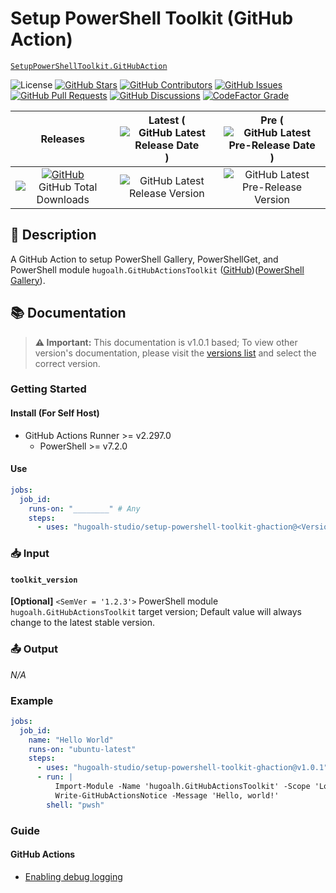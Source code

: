 # Setup PowerShell Toolkit (GitHub Action)

[`SetupPowerShellToolkit.GitHubAction`](https://github.com/hugoalh-studio/setup-powershell-toolkit-ghaction)

![License](https://img.shields.io/static/v1?label=License&message=MIT&style=flat-square "License")
[![GitHub Stars](https://img.shields.io/github/stars/hugoalh-studio/setup-powershell-toolkit-ghaction?label=Stars&logo=github&logoColor=ffffff&style=flat-square "GitHub Stars")](https://github.com/hugoalh-studio/setup-powershell-toolkit-ghaction/stargazers)
[![GitHub Contributors](https://img.shields.io/github/contributors/hugoalh-studio/setup-powershell-toolkit-ghaction?label=Contributors&logo=github&logoColor=ffffff&style=flat-square "GitHub Contributors")](https://github.com/hugoalh-studio/setup-powershell-toolkit-ghaction/graphs/contributors)
[![GitHub Issues](https://img.shields.io/github/issues-raw/hugoalh-studio/setup-powershell-toolkit-ghaction?label=Issues&logo=github&logoColor=ffffff&style=flat-square "GitHub Issues")](https://github.com/hugoalh-studio/setup-powershell-toolkit-ghaction/issues)
[![GitHub Pull Requests](https://img.shields.io/github/issues-pr-raw/hugoalh-studio/setup-powershell-toolkit-ghaction?label=Pull%20Requests&logo=github&logoColor=ffffff&style=flat-square "GitHub Pull Requests")](https://github.com/hugoalh-studio/setup-powershell-toolkit-ghaction/pulls)
[![GitHub Discussions](https://img.shields.io/github/discussions/hugoalh-studio/setup-powershell-toolkit-ghaction?label=Discussions&logo=github&logoColor=ffffff&style=flat-square "GitHub Discussions")](https://github.com/hugoalh-studio/setup-powershell-toolkit-ghaction/discussions)
[![CodeFactor Grade](https://img.shields.io/codefactor/grade/github/hugoalh-studio/setup-powershell-toolkit-ghaction?label=Grade&logo=codefactor&logoColor=ffffff&style=flat-square "CodeFactor Grade")](https://www.codefactor.io/repository/github/hugoalh-studio/setup-powershell-toolkit-ghaction)

| **Releases** | **Latest** (![GitHub Latest Release Date](https://img.shields.io/github/release-date/hugoalh-studio/setup-powershell-toolkit-ghaction?label=&style=flat-square "GitHub Latest Release Date")) | **Pre** (![GitHub Latest Pre-Release Date](https://img.shields.io/github/release-date-pre/hugoalh-studio/setup-powershell-toolkit-ghaction?label=&style=flat-square "GitHub Latest Pre-Release Date")) |
|:-:|:-:|:-:|
| [![GitHub](https://img.shields.io/badge/GitHub-181717?logo=github&logoColor=ffffff&style=flat-square "GitHub")](https://github.com/hugoalh-studio/setup-powershell-toolkit-ghaction/releases) ![GitHub Total Downloads](https://img.shields.io/github/downloads/hugoalh-studio/setup-powershell-toolkit-ghaction/total?label=&style=flat-square "GitHub Total Downloads") | ![GitHub Latest Release Version](https://img.shields.io/github/release/hugoalh-studio/setup-powershell-toolkit-ghaction?sort=semver&label=&style=flat-square "GitHub Latest Release Version") | ![GitHub Latest Pre-Release Version](https://img.shields.io/github/release/hugoalh-studio/setup-powershell-toolkit-ghaction?include_prereleases&sort=semver&label=&style=flat-square "GitHub Latest Pre-Release Version") |

## 📝 Description

A GitHub Action to setup PowerShell Gallery, PowerShellGet, and PowerShell module `hugoalh.GitHubActionsToolkit` ([GitHub](https://github.com/hugoalh-studio/ghactions-toolkit-powershell))([PowerShell Gallery](https://www.powershellgallery.com/packages/hugoalh.GitHubActionsToolkit)).

## 📚 Documentation

> **⚠ Important:** This documentation is v1.0.1 based; To view other version's documentation, please visit the [versions list](https://github.com/hugoalh-studio/setup-powershell-toolkit-ghaction/tags) and select the correct version.

### Getting Started

#### Install (For Self Host)

- GitHub Actions Runner >= v2.297.0
  - PowerShell >= v7.2.0

#### Use

```yml
jobs:
  job_id:
    runs-on: "________" # Any
    steps:
      - uses: "hugoalh-studio/setup-powershell-toolkit-ghaction@<Version>"
```

### 📥 Input

#### `toolkit_version`

**\[Optional\]** `<SemVer = '1.2.3'>` PowerShell module `hugoalh.GitHubActionsToolkit` target version; Default value will always change to the latest stable version.

### 📤 Output

*N/A*

### Example

```yml
jobs:
  job_id:
    name: "Hello World"
    runs-on: "ubuntu-latest"
    steps:
      - uses: "hugoalh-studio/setup-powershell-toolkit-ghaction@v1.0.1"
      - run: |
          Import-Module -Name 'hugoalh.GitHubActionsToolkit' -Scope 'Local'
          Write-GitHubActionsNotice -Message 'Hello, world!'
        shell: "pwsh"
```

### Guide

#### GitHub Actions

- [Enabling debug logging](https://docs.github.com/en/actions/monitoring-and-troubleshooting-workflows/enabling-debug-logging)
